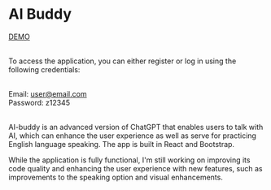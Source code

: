 # AI Buddy

[DEMO](https://ai-buddy.netlify.app)<br /><br />

To access the application, you can either register or log in using the following credentials:<br /><br />

Email: user@email.com<br />
Password: z12345<br /><br />

AI-buddy is an advanced version of ChatGPT that enables users to talk with AI, which can enhance the user experience as well as serve for practicing English language speaking. The app is built in React and Bootstrap.

While the application is fully functional, I'm still working on improving its code quality and enhancing the user experience with new features, such as improvements to the speaking option and visual enhancements.

<br /><br />
